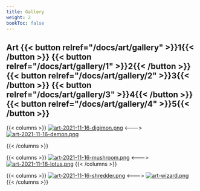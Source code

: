 ```yaml
---
title: Gallery
weight: 2
bookToc: false
---
```

## Art {{< button relref="/docs/art/gallery" >}}1{{< /button >}} {{< button relref="/docs/art/gallery/1" >}}2{{< /button >}} {{< button relref="/docs/art/gallery/2" >}}3{{< /button >}} {{< button relref="/docs/art/gallery/3" >}}4{{< /button >}} {{< button relref="/docs/art/gallery/4" >}}5{{< /button >}}


{{< columns >}}
[![art-2021-11-16-digimon.png](https://i.postimg.cc/dwspb479/art-2021-11-16-digimon.png)](/digimon)
<--->
[![art-2021-11-16-demon.png](https://i.postimg.cc/HH4FvfLx/art-2021-11-16-demon.png)](/demon)

{{< /columns >}}

{{< columns >}}
[![art-2021-11-16-mushroom.png](https://i.postimg.cc/KZ6CCbLK/art-2021-11-16-mushroom.png)](/mushroom)
<--->
[![art-2021-11-16-lotus.png](https://i.postimg.cc/44ZqN1Ws/art-2021-11-16-lotus.png)](/lotus)
{{< /columns >}}

{{< columns >}}
[![art-2021-11-16-shredder.png](https://i.postimg.cc/1R5Bj7Wn/art-2021-11-16-shredder.png)](/shredder)
<--->
[![art-wizard.png](https://i.postimg.cc/8DVqH1N9/art-wizard.png)](/mage)
{{< /columns >}}
